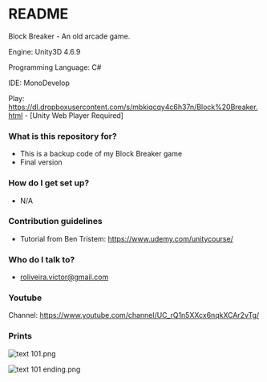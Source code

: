 # README #

Block Breaker - An old arcade game.

Engine: Unity3D 4.6.9
 
Programming Language: C# 

IDE: MonoDevelop

Play: https://dl.dropboxusercontent.com/s/mbkiqcqy4c6h37n/Block%20Breaker.html - [Unity Web Player Required]

### What is this repository for? ###

   * This is a backup code of my Block Breaker game
   * Final version

### How do I get set up? ###

   * N/A

### Contribution guidelines ###

   * Tutorial from Ben Tristem: https://www.udemy.com/unitycourse/

### Who do I talk to? ###

   * roliveira.victor@gmail.com

### Youtube ###

   Channel: https://www.youtube.com/channel/UC_rQ1n5XXcx6nqkXCAr2vTg/

### Prints ###

   ![text 101.png](https://bitbucket.org/repo/q4Le9e/images/3370152605-text%20101.png)


   ![text 101 ending.png](https://bitbucket.org/repo/q4Le9e/images/28371068-text%20101%20ending.png)
